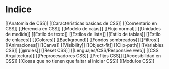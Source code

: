 # Indice

[[Anatomia de CSS]]
[[Caracteristicas basicas de CSS]]
[[Comentario en CSS]]
[[Herencia en CSS]]
[[Modelo de cajas]]
[[Flujo normal]]
[[Unidades de medida]]
[[Estilo de texto]]
[[Estilos de lista]]
[[Estilo de tablas]]
[[Estilo de enlaces]]
[[Colores]]
[[Background]]
[[Fondos sombreados]]
[[Filtros]]
[[Animaciones]]
[[Canva]]
[[Visibility]]
[[Object-fit]]
[[Clip-path]]
[[Variables CSS]]
[[@rules]]
[[Reset CSS]]
[[Lenguajes/CSS/Responsive web]]
[[CSS Arquitectura]]
[[Preprocesadores CSS]]
[[Prefijos CSS]]
[[Accesibilidad en CSS]]
[[Cosas que no tienen que faltar al iniciar CSS]]
[[Modulos CSS]]

